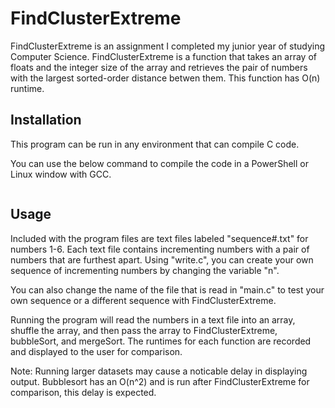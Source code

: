 # FindClusterExtreme

FindClusterExtreme is an assignment I completed my junior year of studying Computer Science. FindClusterExtreme is
a function that takes an array of floats and the integer size of the array and retrieves the pair of numbers with the
largest sorted-order distance betwen them. This function has O(n) runtime.

## Installation

This program can be run in any environment that can compile C code. 

You can use the below command to compile the code in a PowerShell or Linux window with GCC.
```gcc main.c lab3.c -Wall -Werror
```

## Usage

Included with the program files are text files labeled "sequence#.txt" for numbers 1-6. Each text file contains incrementing numbers with a pair of numbers that are furthest apart.
Using "write.c", you can create your own sequence of incrementing numbers by changing the variable "n".

You can also change the name of the file that is read in "main.c" to test your own sequence or a different sequence with FindClusterExtreme.

Running the program will read the numbers in a text file into an array, shuffle the array, and then pass the array to FindClusterExtreme, bubbleSort, and mergeSort.
The runtimes for each function are recorded and displayed to the user for comparison.

Note: Running larger datasets may cause a noticable delay in displaying output. Bubblesort has an O(n^2) and is run after FindClusterExtreme for comparison, this delay is expected.


